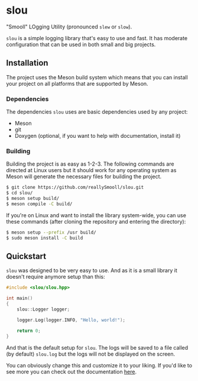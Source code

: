 # slou
"Smooll" LOgging Utility (pronounced `slew` or `slow`).

`slou` is a simple logging library that's easy to use and fast. It has moderate configuration that can be used in both small and big projects.

## Installation
The project uses the Meson build system which means that you can install your project on all platforms that are supported by Meson.

### Dependencies
The dependencies `slou` uses are basic dependencies used by any project:

-    Meson
-    git
-    Doxygen (optional, if you want to help with documentation, install it)

### Building
Building the project is as easy as 1-2-3. The following commands are directed at Linux users but it should work for any operating system as Meson will generate the necessary files for building the project.

```bash
$ git clone https://github.com/reallySmooll/slou.git
$ cd slou/
$ meson setup build/
$ meson compile -C build/
```

If you're on Linux and want to install the library system-wide, you can use these commands (after cloning the repository and entering the directory):

```bash
$ meson setup --prefix /usr build/
$ sudo meson install -C build
```

## Quickstart
`slou` was designed to be very easy to use. And as it is a small library it doesn't require anymore setup than this:

```cpp
#include <slou/slou.hpp>

int main()
{
    slou::Logger logger;

    logger.Log(logger.INFO, "Hello, world!");

    return 0;
}
```

And that is the default setup for `slou`. The logs will be saved to a file called (by default) `slou.log` but the logs will not be displayed on the screen.

You can obviously change this and customize it to your liking. If you'd like to see more you can check out the documentation [here](https://reallysmooll.github.io/slou-docs).
